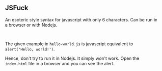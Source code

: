 ## JSFuck

An esoteric style syntax for javascript with only 6 characters. Can be run in a browser or with Nodejs.

<br />

The given example in `hello-world.js` is javascript equivalent to `alert('Hello, world!')`.

Hence, don't try to run it in Nodejs. It simply won't work. Open the `index.html` file in a browser and you can see the alert. 